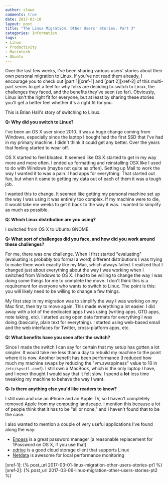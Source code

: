 ```yaml
---
author: slowe
comments: true
date: 2017-03-10
layout: post
title: "The Linux Migration: Other Users' Stories, Part 3"
categories: Information
tags:
- Linux
- Productivity
- Macintosh
- Ubuntu
---
```


Over the last few weeks, I've been sharing various users' stories about their own personal migration to Linux. If you've not read them already, I encourage you to check out [part 1][xref-1] and [part 2][xref-2] of this multi-part series to get a feel for why folks are deciding to switch to Linux, the challenges they faced, and the benefits they've seen (so far). Obviously, Linux isn't the right fit for everyone, but at least by sharing these stories you'll get a better feel whether it's a right fit for you.

This is Brian Hall's story of switching to Linux.

**Q: Why did you switch to Linux?**

I've been an OS X user since 2010. It was a huge change coming from Windows, especially since the laptop I bought had the first SSD that I've had in my primary machine. I didn't think it could get any better. Over the years that feeling started to wear off.  

OS X started to feel bloated. It seemed like OS X started to get in my way more and more often. I ended up formatting and reinstalling OSX like I used to do with Windows (maybe not quite as often). Setting up Mail to work the way I wanted it to was a pain. I had apps for everything. That started out fun, but when it came to getting my data out of each of them it was a tough job.

I wanted this to change. It seemed like getting my personal machine set up the way I was using it was entirely too complex. If my machine were to die, it would take me weeks to get it back to the way it was. I wanted to simplify as much as possible.

**Q: Which Linux distribution are you using?**

I switched from OS X to Ubuntu GNOME.

**Q: What sort of challenges did you face, and how did you work around these challenges?**

For me, there was one challenge. When I first started "evaluating" (evaluating is probably too formal a word) different distributions I was trying to make them work exactly like my Mac, which always failed. I realized that I changed just about everything about the way I was working when I switched from Windows to OS X. I had to be willing to change the way I was doing some things for me to complete the move. I don't think this is a requirement for everyone who wants to switch to Linux. The point is this: you will likely need to be willing to change a few things.

My first step in my migration was to simplify the way I was working on my Mac first, then try to move again. This made everything a lot easier. I did away with a lot of the dedicated apps I was using (writing apps, GTD apps, note taking, etc). I started using open data formats for everything I was doing (basically, plain text for everything). I started using web-based email and the web interfaces for Twitter, cross-platform apps, etc.

**Q: What benefits have you seen after the switch?**

Since I made the switch I can say for certain that my setup has gotten a lot simpler. It would take me less than a day to rebuild my machine to the point where it is now. Another benefit has been performance (I reduced how much my machine swaps by reducing the "vm.swappiness" value to 10 in `/etc/sysctl.conf`). I still own a MacBook, which is the only laptop I have, and I never thought I would say that it felt slow. I spend a **lot** less time tweaking my machine to behave the way I want.

**Q: Is there anything else you'd like readers to know?**

I still own and use an iPhone and an Apple TV, so I haven't completely removed Apple from my computing landscape. I mention this because a lot of people think that it has to be "all or none," and I haven't found that to be the case.

I also wanted to mention a couple of very useful applications I've found along the way:

* [Enpass][link-3] is a great password manager (a reasonable replacement for 1Password on OS X, if you use that)
* [odrive][link-2] is a good cloud storage client that supports Linux
* [Netdata][link-1] is awesome for local performance monitoring



[link-1]: https://github.com/firehol/netdata
[link-2]: https://www.odrive.com
[link-3]: https://enpass.io
[xref-1]: {% post_url 2017-03-01-linux-migration-other-users-stories-pt1 %}
[xref-2]: {% post_url 2017-03-06-linux-migration-other-users-stories-pt2 %}
